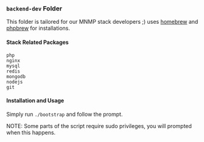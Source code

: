 ### `backend-dev` Folder

This folder is tailored for our MNMP stack developers ;) uses [homebrew](https://github.com/Homebrew/homebrew) and [phpbrew](https://github.com/phpbrew/phpbrew) for installations.

#### Stack Related Packages
```
php
nginx
mysql
redis
mongodb
nodejs
git
```

#### Installation and Usage
Simply run `./bootstrap` and follow the prompt.

NOTE: Some parts of the script require sudo privileges, you will prompted when this happens.
